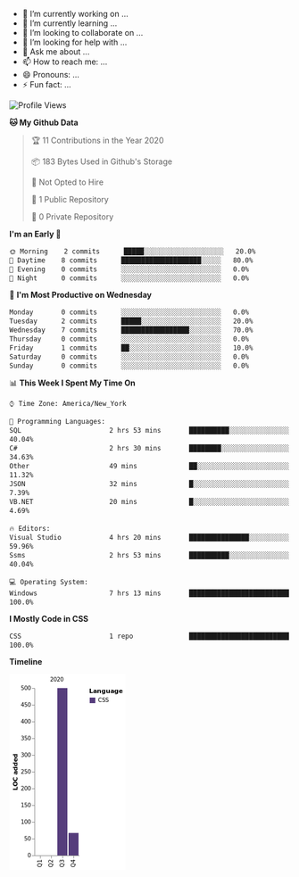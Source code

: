 <link rel="stylesheet" type="text/css" media="all" href="penguin.css" />

<div class="penguin">
  <div class="penguin-bottom">
	<div class="right-hand"></div>
	<div class="left-hand"></div>
	<div class="right-feet"></div>
	<div class="left-feet"></div>
  </div>
  <div class="penguin-top">
	<div class="right-cheek"></div>
	<div class="left-cheek"></div>
	<div class="belly"></div>
	<div class="right-eye">
	  <div class="sparkle"></div>
	</div>
	<div class="left-eye">
	  <div class="sparkle"></div>
	</div>
	<div class="blush-right"></div>
	<div class="blush-left"></div>
	<div class="beak-top"></div>
	<div class="beak-bottom"></div>
  </div>
</div>

- 🔭 I’m currently working on ...
- 🌱 I’m currently learning ...
- 👯 I’m looking to collaborate on ...
- 🤔 I’m looking for help with ...
- 💬 Ask me about ...
- 📫 How to reach me: ...
- 😄 Pronouns: ...
- ⚡ Fun fact: ...

<!--START_SECTION:waka-->
![Profile Views](http://img.shields.io/badge/Profile%20Views-5-blue)

**🐱 My Github Data** 

> 🏆 11 Contributions in the Year 2020
 > 
> 📦 183 Bytes Used in Github's Storage 
 > 
> 🚫 Not Opted to Hire
 > 
> 📜 1 Public Repository 
 > 
> 🔑 0 Private Repository 
 > 
**I'm an Early 🐤** 

```text
🌞 Morning    2 commits      █████░░░░░░░░░░░░░░░░░░░░   20.0% 
🌆 Daytime    8 commits      ████████████████████░░░░░   80.0% 
🌃 Evening    0 commits      ░░░░░░░░░░░░░░░░░░░░░░░░░   0.0% 
🌙 Night      0 commits      ░░░░░░░░░░░░░░░░░░░░░░░░░   0.0%

```
📅 **I'm Most Productive on Wednesday** 

```text
Monday       0 commits      ░░░░░░░░░░░░░░░░░░░░░░░░░   0.0% 
Tuesday      2 commits      █████░░░░░░░░░░░░░░░░░░░░   20.0% 
Wednesday    7 commits      █████████████████░░░░░░░░   70.0% 
Thursday     0 commits      ░░░░░░░░░░░░░░░░░░░░░░░░░   0.0% 
Friday       1 commits      ██░░░░░░░░░░░░░░░░░░░░░░░   10.0% 
Saturday     0 commits      ░░░░░░░░░░░░░░░░░░░░░░░░░   0.0% 
Sunday       0 commits      ░░░░░░░░░░░░░░░░░░░░░░░░░   0.0%

```


📊 **This Week I Spent My Time On** 

```text
⌚︎ Time Zone: America/New_York

💬 Programming Languages: 
SQL                      2 hrs 53 mins       ██████████░░░░░░░░░░░░░░░   40.04% 
C#                       2 hrs 30 mins       ████████░░░░░░░░░░░░░░░░░   34.63% 
Other                    49 mins             ██░░░░░░░░░░░░░░░░░░░░░░░   11.32% 
JSON                     32 mins             █░░░░░░░░░░░░░░░░░░░░░░░░   7.39% 
VB.NET                   20 mins             █░░░░░░░░░░░░░░░░░░░░░░░░   4.69%

🔥 Editors: 
Visual Studio            4 hrs 20 mins       ███████████████░░░░░░░░░░   59.96% 
Ssms                     2 hrs 53 mins       ██████████░░░░░░░░░░░░░░░   40.04%

💻 Operating System: 
Windows                  7 hrs 13 mins       █████████████████████████   100.0%

```

**I Mostly Code in CSS** 

```text
CSS                      1 repo              █████████████████████████   100.0%

```


**Timeline**

![Chart not found](https://github.com/Celerian/Celerian/blob/master/charts/bar_graph.png) 


<!--END_SECTION:waka-->
